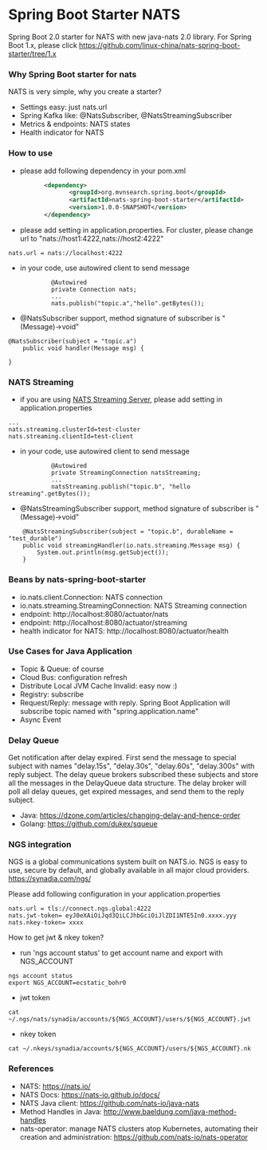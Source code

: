 Spring Boot Starter NATS
===========================
Spring Boot 2.0 starter for NATS with new java-nats 2.0 library.  For Spring Boot 1.x, please click https://github.com/linux-china/nats-spring-boot-starter/tree/1.x

### Why Spring Boot starter for nats
NATS is very simple, why you create a starter?

* Settings easy: just nats.url
* Spring Kafka like: @NatsSubscriber, @NatsStreamingSubscriber
* Metrics & endpoints: NATS states
* Health indicator for NATS

### How to use

* please add following dependency in your pom.xml
```xml
          <dependency>
                 <groupId>org.mvnsearch.spring.boot</groupId>
                 <artifactId>nats-spring-boot-starter</artifactId>
                 <version>1.0.0-SNAPSHOT</version>
          </dependency>
```

* please add setting in application.properties. For cluster, please change url to "nats://host1:4222,nats://host2:4222"
```
nats.url = nats://localhost:4222
```

* in your code, use autowired client to send message

```
            @Autowired
            private Connection nats;
            ...
            nats.publish("topic.a","hello".getBytes());
```

* @NatsSubscriber support, method signature of subscriber is "(Message)->void"

```
@NatsSubscriber(subject = "topic.a")
    public void handler(Message msg) {

}
```

### NATS Streaming

* if you are using [NATS Streaming Server](https://nats.io/download/nats-io/nats-streaming-server/), please add setting in application.properties
```
...
nats.streaming.clusterId=test-cluster
nats.streaming.clientId=test-client
```

* in your code, use autowired client to send message

```
            @Autowired
            private StreamingConnection natsStreaming;
            ...
            natsStreaming.publish("topic.b", "hello streaming".getBytes());
```

* @NatsStreamingSubscriber support, method signature of subscriber is "(Message)->void"

```
    @NatsStreamingSubscriber(subject = "topic.b", durableName = "test_durable")
    public void streamingHandler(io.nats.streaming.Message msg) {
        System.out.println(msg.getSubject());
    }
``` 

### Beans by nats-spring-boot-starter

* io.nats.client.Connection: NATS connection
* io.nats.streaming.StreamingConnection: NATS Streaming connection
* endpoint: http://localhost:8080/actuator/nats
* endpoint: http://localhost:8080/actuator/streaming
* health indicator for NATS: http://localhost:8080/actuator/health


### Use Cases for Java Application

* Topic & Queue: of course
* Cloud Bus: configuration refresh
* Distribute Local JVM Cache Invalid:  easy now :)
* Registry: subscribe
* Request/Reply: message with reply. Spring Boot Application will subscribe topic named with "spring.application.name"
* Async Event

### Delay Queue

Get notification after delay expired.  First send the message to special subject with names "delay.15s", "delay.30s", "delay.60s", "delay.300s" with reply subject.
The delay queue brokers subscribed these subjects and store all the messages in the DelayQueue data structure. The delay broker will poll all delay queues, get expired messages,
and send them to the reply subject.


* Java: https://dzone.com/articles/changing-delay-and-hence-order
* Golang: https://github.com/dukex/squeue

### NGS integration
NGS is a global communications system built on NATS.io. NGS is easy to use, secure by default, and globally available in all major cloud providers. https://synadia.com/ngs/

Please add following configuration in your application.properties
```
nats.url = tls://connect.ngs.global:4222
nats.jwt-token= eyJ0eXAiOiJqd3QiLCJhbGciOiJlZDI1NTE5In0.xxxx.yyy
nats.nkey-token= xxxx
```

How to get jwt & nkey token?

* run 'ngs account status' to get account name and export with NGS_ACCOUNT

```
ngs account status
export NGS_ACCOUNT=ecstatic_bohr0
```

* jwt token
```
cat ~/.ngs/nats/synadia/accounts/${NGS_ACCOUNT}/users/${NGS_ACCOUNT}.jwt
```

* nkey token
```
cat ~/.nkeys/synadia/accounts/${NGS_ACCOUNT}/users/${NGS_ACCOUNT}.nk
```

### References

* NATS:  https://nats.io/
* NATS Docs: https://nats-io.github.io/docs/
* NATS Java client: https://github.com/nats-io/java-nats
* Method Handles in Java: http://www.baeldung.com/java-method-handles
* nats-operator: manage NATS clusters atop Kubernetes, automating their creation and administration: https://github.com/nats-io/nats-operator